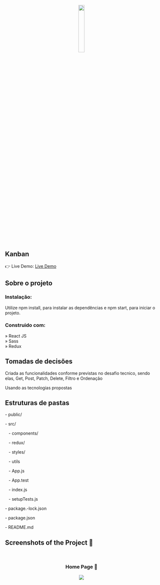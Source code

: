 <div align='center'><img style="width:20%" src='https://github.com/Arthur-Cyberpunk/kanban_react/assets/72763456/f2e55dcb-c835-4f9d-906c-6ebd26080456'/></div>

<h2>Kanban</h2>

👉 Live Demo: <a href='https://kanban-react-alpha.vercel.app/'>Live Demo</a>

<h2>Sobre o projeto</h2>

<h3>Instalação:</h3>

<p>Utilize npm install, para instalar as dependências e npm start, para iniciar o projeto.</p>

<h3>Construido com:</h3>

» React JS <br>
» Sass <br>
» Redux <br>

<h2>Tomadas de decisões</h2>

<p>Criada as funcionalidades conforme previstas no desafio tecnico, sendo elas, Get, Post, Patch, Delete, Filtro e Ordenação</p>

<p>Usando as tecnologias propostas</p>

<h2>Estruturas de pastas</h2>

<p>- public/</p>
<p>- src/ </p>
<p>&nbsp &nbsp- components/ </p>
<p>&nbsp &nbsp- redux/ </p>
<p>&nbsp &nbsp- styles/ </p>
<p>&nbsp &nbsp- utils </p>
<p>&nbsp &nbsp- App.js </p>
<p>&nbsp &nbsp- App.test </p>
<p>&nbsp &nbsp- index.js </p>
<p>&nbsp &nbsp- setupTests.js </p>
<p>- package.-lock.json </p>
<p>- package.json </p>
<p>- README.md </p>

<h2>Screenshots of the Project 📸</h2>
<br>
<h3 align='center'>Home Page 🏡</h3>

<div align='center'>
<img src='https://github.com/Arthur-Cyberpunk/kanban_react/assets/72763456/ace69865-eae8-43c2-a6ca-a9c703a628e4'/>

</div>


